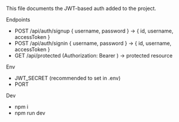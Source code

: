 This file documents the JWT-based auth added to the project.

Endpoints
- POST /api/auth/signup { username, password } -> { id, username, accessToken }
- POST /api/auth/signin { username, password } -> { id, username, accessToken }
- GET /api/protected (Authorization: Bearer <token>) -> protected resource

Env
- JWT_SECRET (recommended to set in .env)
- PORT

Dev
- npm i
- npm run dev
